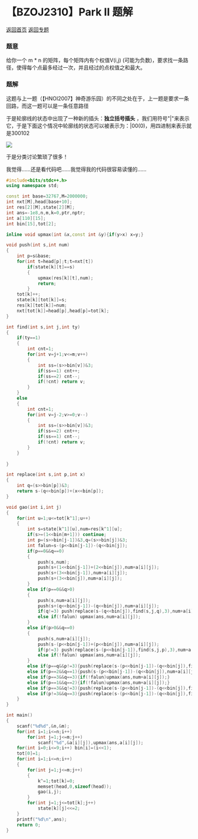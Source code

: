 # 【BZOJ2310】Park II   题解

[返回首页](https://EbolaEmperor.github.io)   [返回专题](https://EbolaEmperor.github.io/special/PlugDP)

### 题意

给你一个 m * n 的矩阵，每个矩阵内有个权值V(i,j) (可能为负数)，要求找一条路径，使得每个点最多经过一次，并且经过的点权值之和最大。

### 题解

这题与上一题（【HNOI2007】神奇游乐园）的不同之处在于，上一题是要求一条回路，而这一题可以是一条任意路径

于是轮廓线的状态中出现了一种新的插头：**独立括号插头** ，我们用符号"\|"来表示它，于是下面这个情况中轮廓线的状态可以被表示为：\|00(0)，用四进制来表示就是300102

![](http://wx2.sinaimg.cn/mw690/0060lm7Tly1ft0gefnsyfj30rb0jsdg1.jpg)

于是分类讨论繁琐了很多！

我觉得……还是看代码吧……我觉得我的代码很容易读懂的……

```cpp
#include<bits/stdc++.h>
using namespace std;

const int base=32767,M=2000000;
int nxt[M],head[base+10];
int res[2][M],state[2][M];
int ans=-1e8,n,m,k=0,ptr,nptr;
int a[110][15];
int bin[15],tot[2];

inline void upmax(int &x,const int &y){if(y>x) x=y;}

void push(int s,int num)
{
	int p=s&base;
	for(int t=head[p];t;t=nxt[t])
		if(state[k][t]==s)
		{
			upmax(res[k][t],num);
			return;
		}
	tot[k]++;
	state[k][tot[k]]=s;
	res[k][tot[k]]=num;
	nxt[tot[k]]=head[p],head[p]=tot[k];
}

int find(int s,int j,int ty)
{
	if(ty==1)
	{
		int cnt=1;
		for(int v=j+1;v<=m;v++)
		{
			int ss=(s>>bin[v])&3;
			if(ss==1) cnt++;
			if(ss==2) cnt--;
			if(!cnt) return v;
		}
	}
	else
	{
		int cnt=1;
		for(int v=j-2;v>=0;v--)
		{
			int ss=(s>>bin[v])&3;
			if(ss==2) cnt++;
			if(ss==1) cnt--;
			if(!cnt) return v;
		}
	}
	
}

int replace(int s,int p,int x)
{
	int q=(s>>bin[p])&3;
	return s-(q<<bin[p])+(x<<bin[p]);
}

void gao(int i,int j)
{
	for(int u=1;u<=tot[k^1];u++)
	{
		int s=state[k^1][u],num=res[k^1][u];
		if(s>=(1<<bin[m+1])) continue;
		int p=(s>>bin[j-1])&3,q=(s>>bin[j])&3;
		int falun=s-(p<<bin[j-1])-(q<<bin[j]);
		if(p==0&&q==0)
		{
			push(s,num);
			push(s+(1<<bin[j-1])+(2<<bin[j]),num+a[i][j]);
			push(s+(3<<bin[j-1]),num+a[i][j]);
			push(s+(3<<bin[j]),num+a[i][j]);
		}
		else if(p==0&&q>0)
		{
			push(s,num+a[i][j]);
			push(s+(q<<bin[j-1])-(q<<bin[j]),num+a[i][j]);
			if(q!=3) push(replace(s-(q<<bin[j]),find(s,j,q),3),num+a[i][j]);
			else if(!falun) upmax(ans,num+a[i][j]);
		}
		else if(p>0&&q==0)
		{
			push(s,num+a[i][j]);
			push(s-(p<<bin[j-1])+(p<<bin[j]),num+a[i][j]);
			if(p!=3) push(replace(s-(p<<bin[j-1]),find(s,j,p),3),num+a[i][j]);
			else if(!falun) upmax(ans,num+a[i][j]);
		}
		else if(p==q&&p!=3){push(replace(s-(p<<bin[j-1])-(q<<bin[j]),find(s,j,p),p),num+a[i][j]);}
		else if(p==2&&q==1){push(s-(p<<bin[j-1])-(q<<bin[j]),num+a[i][j]);}
		else if(p==3&&q==3){if(!falun)upmax(ans,num+a[i][j]);}
		else if(p==1&&q==2){if(!falun)upmax(ans,num+a[i][j]);}
		else if(p==3&&q!=3){push(replace(s-(p<<bin[j-1])-(q<<bin[j]),find(s,j,q),3),num+a[i][j]);}
		else if(p!=3&&q==3){push(replace(s-(p<<bin[j-1])-(q<<bin[j]),find(s,j,p),3),num+a[i][j]);}
	}
}

int main()
{
	scanf("%d%d",&n,&m);
	for(int i=1;i<=n;i++)
		for(int j=1;j<=m;j++)
			scanf("%d",&a[i][j]),upmax(ans,a[i][j]);
	for(int i=0;i<=9;i++) bin[i]=(i<<1);
	tot[0]=1;
	for(int i=1;i<=n;i++)
	{
		for(int j=1;j<=m;j++)
		{
			k^=1;tot[k]=0;
			memset(head,0,sizeof(head));
			gao(i,j);
		}
		for(int j=1;j<=tot[k];j++)
			state[k][j]<<=2;
	}
	printf("%d\n",ans);
	return 0;
}
```

